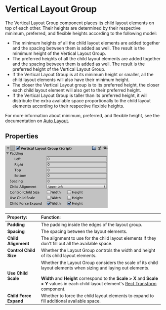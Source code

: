 # Vertical Layout Group

The Vertical Layout Group component places its child layout elements on top of each other. Their heights are determined by their respective minimum, preferred, and flexible heights according to the following model:

* The minimum heights of all the child layout elements are added together and the spacing between them is added as well. The result is the mimimum height of the Vertical Layout Group.
* The preferred heights of all the child layout elements are added together and the spacing between them is added as well. The result is the preferred height of the Vertical Layout Group.
* If the Vertical Layout Group is at its minimum height or smaller, all the child layout elements will also have their minimum height.
* The closer the Vertical Layout group is to its preferred height, the closer each child layout element will also get to their preferred height.
* If the Vertical Layout Group is taller than its preferred height, it will distribute the extra available space proportionally to the child layout elements according to their respective flexible heights.

For more information about minimum, preferred, and flexible height, see the documentation on [Auto Layout](UIAutoLayout.md).

## Properties

![](images/UI_VerticalLayoutGroupInspector.png)

|**Property:** |**Function:** |
|:---|:---|
|**Padding** |The padding inside the edges of the layout group. |
|**Spacing** |The spacing between the layout elements. |
|**Child Alignment** |The alignment to use for the child layout elements if they don't fill out all the available space. |
|**Control Child Size** |Whether the Layout Group controls the width and height of its child layout elements.|
|**Use Child Scale** |Whether the Layout Group considers the scale of its child layout elements when sizing and laying out elements. <br/><br/> **Width** and **Height**  correspond to the **Scale > X** and **Scale > Y** values in each child layout element's [Rect Transform](class-RectTransform.md) component.|
|**Child Force Expand** |Whether to force the child layout elements to expand to fill additional available space. |
